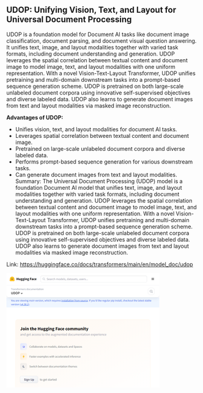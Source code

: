 ## **UDOP: Unifying Vision, Text, and Layout for Universal Document Processing**

UDOP is a foundation model for Document AI tasks like document image classification, document parsing, and document visual question answering. It unifies text, image, and layout modalities together with varied task formats, including document understanding and generation. UDOP leverages the spatial correlation between textual content and document image to model image, text, and layout modalities with one uniform representation. With a novel Vision-Text-Layout Transformer, UDOP unifies pretraining and multi-domain downstream tasks into a prompt-based sequence generation scheme. UDOP is pretrained on both large-scale unlabeled document corpora using innovative self-supervised objectives and diverse labeled data. UDOP also learns to generate document images from text and layout modalities via masked image reconstruction.

**Advantages of UDOP:**

* Unifies vision, text, and layout modalities for document AI tasks.
* Leverages spatial correlation between textual content and document image.
* Pretrained on large-scale unlabeled document corpora and diverse labeled data.
* Performs prompt-based sequence generation for various downstream tasks.
* Can generate document images from text and layout modalities.
Summary: The Universal Document Processing (UDOP) model is a foundation Document AI model that unifies text, image, and layout modalities together with varied task formats, including document understanding and generation. UDOP leverages the spatial correlation between textual content and document image to model image, text, and layout modalities with one uniform representation. With a novel Vision-Text-Layout Transformer, UDOP unifies pretraining and multi-domain downstream tasks into a prompt-based sequence generation scheme. UDOP is pretrained on both large-scale unlabeled document corpora using innovative self-supervised objectives and diverse labeled data. UDOP also learns to generate document images from text and layout modalities via masked image reconstruction.

Link: https://huggingface.co/docs/transformers/main/en/model_doc/udop

<img src="/img/bafcf878-765b-4f11-a078-39169bbfe020.png" width="400" />
<br/><br/>
